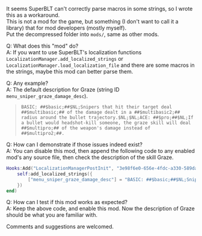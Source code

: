 It seems SuperBLT can't correctly parse macros in some strings, so I wrote this as a workaround.  
This is not a mod for the game, but something (I don't want to call it a library) that for mod developers (mostly myself).  
Put the decompressed folder into `mods/`, same as other mods.

Q: What does this "mod" do?  
A: If you want to use SuperBLT's localization functions `LocalizationManager.add_localized_strings` or `LocalizationManager.load_localization_file` and there are some macros in the strings, maybe this mod can better parse them.

Q: Any example?  
A: The default description for Graze (string ID `menu_sniper_graze_damage_desc`).

> `BASIC: ##$basic;##$NL;Snipers that hit their target deal ##$multibasic;## of the damage dealt in a ##$multibasic2;## radius around the bullet trajectory.$NL;$NL;ACE: ##$pro;##$NL;If a bullet would headshot-kill someone, the graze skill will deal ##$multipro;## of the weapon's damage instead of ##$multipro2;##.`  

Q: How can I demonstrate if those issues indeed exist?  
A: You can disable this mod, then append the following code to any enabled mod's any source file, then check the description of the skill Graze.

```lua
Hooks:Add("LocalizationManagerPostInit", "3e98f6e0-656e-4fdc-a330-589da3667c71", function(self)
	self:add_localized_strings({
		["menu_sniper_graze_damage_desc"] = "BASIC: ##$basic;##$NL;Snipers that hit their target deal ##$multibasic;## of the damage dealt in a ##$multibasic2;## radius around the bullet trajectory.$NL;$NL;ACE: ##$pro;##$NL;If a bullet would headshot-kill someone, the graze skill will deal ##$multipro;## of the weapon's damage instead of ##$multipro2;##."
	})
end)
```

Q: How can I test if this mod works as expected?  
A: Keep the above code, and enable this mod. Now the description of Graze should be what you are familiar with.

Comments and suggestions are welcomed.